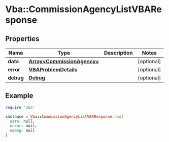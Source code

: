 # Vba::CommissionAgencyListVBAResponse

## Properties

| Name | Type | Description | Notes |
| ---- | ---- | ----------- | ----- |
| **data** | [**Array&lt;CommissionAgency&gt;**](CommissionAgency.md) |  | [optional] |
| **error** | [**VBAProblemDetails**](VBAProblemDetails.md) |  | [optional] |
| **debug** | [**Debug**](Debug.md) |  | [optional] |

## Example

```ruby
require 'vba'

instance = Vba::CommissionAgencyListVBAResponse.new(
  data: null,
  error: null,
  debug: null
)
```

